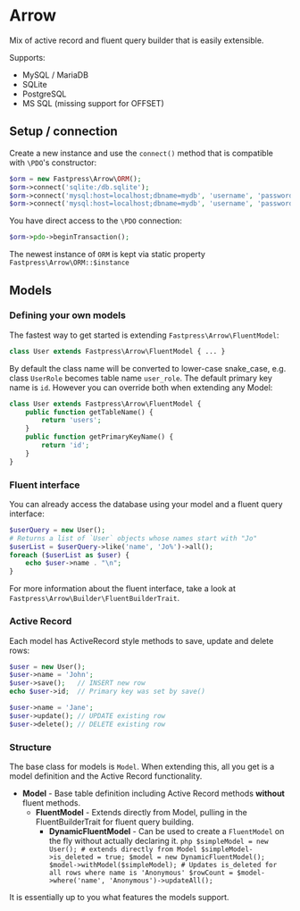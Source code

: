 # Arrow
Mix of active record and fluent query builder that is easily extensible.

Supports:
- MySQL / MariaDB
- SQLite
- PostgreSQL
- MS SQL (missing support for OFFSET)

## Setup / connection
Create a new instance and use the `connect()` method that is compatible with `\PDO`'s constructor:
```php
$orm = new Fastpress\Arrow\ORM();
$orm->connect('sqlite:/db.sqlite');
$orm->connect('mysql:host=localhost;dbname=mydb', 'username', 'password');
$orm->connect('mysql:host=localhost;dbname=mydb', 'username', 'password', [\PDO::ATTR_CASE => \PDO::CASE_LOWER]);
```
You have direct access to the `\PDO` connection:
```php
$orm->pdo->beginTransaction();
```
The newest instance of `ORM` is kept via static property `Fastpress\Arrow\ORM::$instance` 

## Models
### Defining your own models
The fastest way to get started is extending `Fastpress\Arrow\FluentModel`:
```php
class User extends Fastpress\Arrow\FluentModel { ... }
```
By default the class name will be converted to lower-case snake_case, e.g. class `UserRole` becomes table name `user_role`. The default primary key name is `id`. However you can override both when extending any Model:
```php
class User extends Fastpress\Arrow\FluentModel {
    public function getTableName() {
        return 'users';
    }
    public function getPrimaryKeyName() {
        return 'id';
    }
}
```

### Fluent interface
You can already access the database using your model and a fluent query interface:
```php
$userQuery = new User();
# Returns a list of `User` objects whose names start with "Jo"
$userList = $userQuery->like('name', 'Jo%')->all();
foreach ($userList as $user) {
    echo $user->name . "\n";
}
```
For more information about the fluent interface, take a look at `Fastpress\Arrow\Builder\FluentBuilderTrait`.

### Active Record
Each model has ActiveRecord style methods to save, update and delete rows:
```php
$user = new User();
$user->name = 'John';
$user->save();   // INSERT new row
echo $user->id;  // Primary key was set by save()

$user->name = 'Jane';
$user->update(); // UPDATE existing row
$user->delete(); // DELETE existing row
```

### Structure
The base class for models is `Model`. When extending this, all you get is a model definition and the Active Record functionality.

* **Model** - Base table definition including Active Record methods **without** fluent methods.
	* **FluentModel** - Extends directly from Model, pulling in the FluentBuilderTrait for fluent query building.
	  * **DynamicFluentModel** - Can be used to create a `FluentModel` on the fly without actually declaring it.
			```php
			$simpleModel = new User(); # extends directly from Model
			$simpleModel->is_deleted = true;
      $model = new DynamicFluentModel();
      $model->withModel($simpleModel);
			# Updates is_deleted for all rows where name is 'Anonymous'
      $rowCount = $model->where('name', 'Anonymous')->updateAll();
			```
			
It is essentially up to you what features the models support.